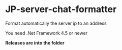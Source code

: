 # JP-server-chat-formatter
Format automatically the server ip to an address

You need .Net Framework 4.5 or newer

**Releases are into the folder** 
